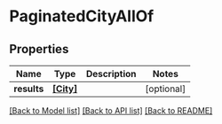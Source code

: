 # PaginatedCityAllOf


## Properties
Name | Type | Description | Notes
------------ | ------------- | ------------- | -------------
**results** | [**[City]**](City.md) |  | [optional] 

[[Back to Model list]](../README.md#documentation-for-models) [[Back to API list]](../README.md#documentation-for-api-endpoints) [[Back to README]](../README.md)


